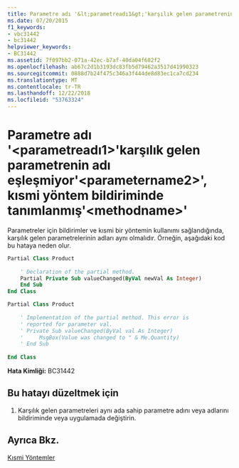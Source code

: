```yaml
---
title: Parametre adı '&lt;parametreadı1&gt;'karşılık gelen parametrenin adı eşleşmiyor'&lt;parametername2&gt;', kısmi yöntem bildiriminde tanımlanmış'&lt;methodname&gt;'
ms.date: 07/20/2015
f1_keywords:
- vbc31442
- bc31442
helpviewer_keywords:
- BC31442
ms.assetid: 7f097bb2-071a-42ec-b7af-40da04f602f2
ms.openlocfilehash: ab67c2d1b3193dc83fb5d79462a3517d41990323
ms.sourcegitcommit: 0888d7b24f475c346a3f444de8d83ec1ca7cd234
ms.translationtype: MT
ms.contentlocale: tr-TR
ms.lasthandoff: 12/22/2018
ms.locfileid: "53763324"
---
```

# <a name="parameter-name-ltparametername1gt-does-not-match-the-name-of-the-corresponding-parameter-ltparametername2gt-defined-on-the-partial-method-declaration-ltmethodnamegt"></a>Parametre adı '&lt;parametreadı1&gt;'karşılık gelen parametrenin adı eşleşmiyor'&lt;parametername2&gt;', kısmi yöntem bildiriminde tanımlanmış'&lt;methodname&gt;'
Parametreler için bildirimler ve kısmi bir yöntemin kullanımı sağlandığında, karşılık gelen parametrelerinin adları aynı olmalıdır. Örneğin, aşağıdaki kod bu hataya neden olur.  
  
```vb  
Partial Class Product  
  
    ' Declaration of the partial method.  
    Partial Private Sub valueChanged(ByVal newVal As Integer)  
    End Sub  
End Class  
```  
  
```vb  
Partial Class Product  
  
    ' Implementation of the partial method. This error is  
    ' reported for parameter val.  
    ' Private Sub valueChanged(ByVal val As Integer)  
    '     MsgBox(Value was changed to " & Me.Quantity)  
    ' End Sub  
  
End Class  
```  
  
 **Hata Kimliği:** BC31442  
  
## <a name="to-correct-this-error"></a>Bu hatayı düzeltmek için  
  
1.  Karşılık gelen parametreleri aynı ada sahip parametre adını veya adlarını bildiriminde veya uygulamada değiştirin.  
  
## <a name="see-also"></a>Ayrıca Bkz.  
 [Kısmi Yöntemler](../../visual-basic/programming-guide/language-features/procedures/partial-methods.md)
